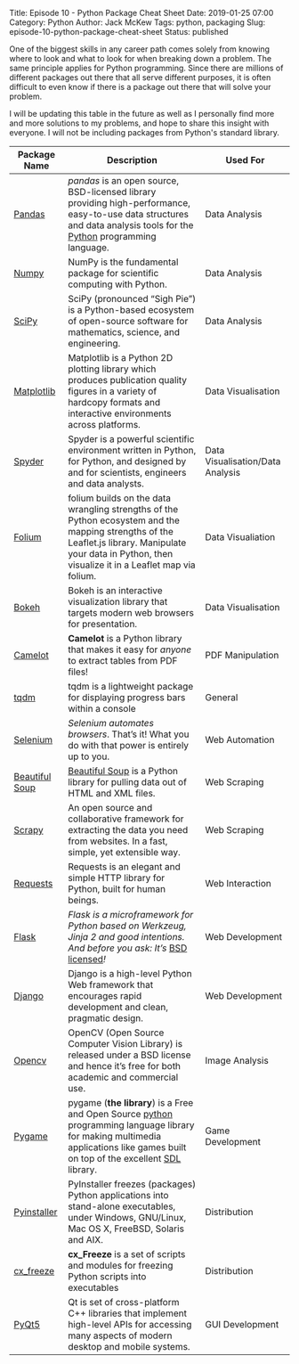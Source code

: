 Title: Episode 10 - Python Package Cheat Sheet
Date: 2019-01-25 07:00
Category: Python
Author: Jack McKew
Tags: python, packaging
Slug: episode-10-python-package-cheat-sheet
Status: published

One of the biggest skills in any career path comes solely from knowing where to look and what to look for when breaking down a problem. The same principle applies for Python programming. Since there are millions of different packages out there that all serve different purposes, it is often difficult to even know if there is a package out there that will solve your problem.

I will be updating this table in the future as well as I personally find more and more solutions to my problems, and hope to share this insight with everyone. I will not be including packages from Python's standard library.

| Package Name                                                 | Description                                                  | Used For                         |
| ------------------------------------------------------------ | ------------------------------------------------------------ | -------------------------------- |
| [Pandas](https://pandas.pydata.org/)                         | *pandas* is an open source, BSD-licensed library providing high-performance, easy-to-use data structures and data analysis tools for the [Python](https://www.python.org/) programming language. | Data Analysis                    |
| [Numpy](https://www.numpy.org/#)                             | NumPy is the fundamental package for scientific computing with Python. | Data Analysis                    |
| [SciPy](https://www.scipy.org/)                              | SciPy (pronounced “Sigh Pie”) is a Python-based ecosystem of open-source software for mathematics, science, and engineering. | Data Analysis                    |
| [Matplotlib](https://matplotlib.org/)                        | Matplotlib is a Python 2D plotting library which produces publication quality figures in a variety of hardcopy formats and interactive environments across platforms. | Data Visualisation               |
| [Spyder](https://www.spyder-ide.org/)                        | Spyder is a powerful scientific environment written in Python, for  Python, and designed by and for scientists, engineers and data  analysts. | Data Visualisation/Data Analysis |
| [Folium](https://github.com/python-visualization/folium)     | folium builds on the data wrangling strengths of the Python ecosystem  and the mapping strengths of the Leaflet.js library. Manipulate your  data in Python, then visualize it in a Leaflet map via folium. | Data Visualiation                |
| [Bokeh](https://bokeh.pydata.org/en/latest/)                 | Bokeh is an interactive visualization library that targets modern web browsers for presentation. | Data Visualisation               |
| [Camelot](https://github.com/socialcopsdev/camelot)          | **Camelot** is a Python library that makes it easy for *anyone* to extract tables from PDF files! | PDF Manipulation                 |
| [tqdm](https://tqdm.github.io/)                              | tqdm is a lightweight package for displaying progress bars within a console | General                          |
| [Selenium](https://www.seleniumhq.org/)                      | *Selenium automates browsers*. That’s it! What you do with that power is entirely up to you. | Web Automation                   |
| [Beautiful Soup](https://www.crummy.com/software/BeautifulSoup/bs4/doc/) | [Beautiful Soup](http://www.crummy.com/software/BeautifulSoup/) is a Python library for pulling data out of HTML and XML files. | Web Scraping                     |
| [Scrapy](https://scrapy.org/)                                | An open source and collaborative framework for extracting the data you need from websites. In a fast, simple, yet extensible way. | Web Scraping                     |
| [Requests](http://docs.python-requests.org/en/master/)       | Requests is an elegant and simple HTTP library for Python, built for human beings. | Web Interaction                  |
| [Flask](http://flask.pocoo.org/)                             | *Flask is a microframework for Python based on Werkzeug, Jinja 2 and good intentions. And before you ask: It’s* [BSD licensed](http://flask.pocoo.org/docs/license/)*!* | Web Development                  |
| [Django](https://www.djangoproject.com/)                     | Django is a high-level Python Web framework that encourages rapid development and clean, pragmatic design. | Web Development                  |
| [Opencv](https://opencv.org/)                                | OpenCV (Open Source Computer Vision Library) is released under a BSD  license and hence it’s free for both academic and commercial use. | Image Analysis                   |
| [Pygame](https://www.pygame.org/wiki/about)                  | pygame (**the library**) is a Free and Open Source [python](https://www.python.org/) programming language library for making multimedia applications like games built on top of the excellent [SDL](http://www.libsdl.org/) library. | Game Development                 |
| [Pyinstaller](https://www.pyinstaller.org/)                  | PyInstaller freezes (packages) Python applications into stand-alone executables, under Windows, GNU/Linux, Mac OS X, FreeBSD,  Solaris and AIX. | Distribution                     |
| [cx_freeze](https://anthony-tuininga.github.io/cx_Freeze/)   | **cx_Freeze** is a set of scripts and modules for freezing Python scripts into executables | Distribution                     |
| [PyQt5](https://www.riverbankcomputing.com/software/pyqt/download5) | Qt is set of cross-platform C++ libraries that implement high-level APIs for accessing many aspects of modern desktop and mobile systems. | GUI Development                  |

